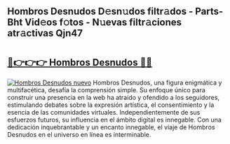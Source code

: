 ## Hombros Desnudos D𝚎sn𝚞dos filtr𝚊dos - Parts-Bht Vid𝚎os f𝚘tos - N𝚞evas filtr𝚊ciones atr𝚊ctivas Qjn47

# <h2><a href="http://mb72alk.tromn.icu/?c=Hombros+Desnudos">🔗👉👉👉 Hombros Desnudos 🔗🔗</a></h2>

[![Hombros Desnudos nuevo](https://i.imgur.com/pEAQMta.gif)](http://mb72alk.tromn.icu/?c=Hombros+Desnudos)
Hombros Desnudos, una figura enigmática y multifacética, desafía la comprensión simple. Su enfoque único para construir una presencia en la web ha atraído y ofendido a los seguidores, estimulando debates sobre la expresión artística, el consentimiento y la esencia de las comunidades virtuales. Independientemente de sus esfuerzos futuros, su influencia en el ámbito digital es innegable. Con una dedicación inquebrantable y un encanto innegable, el viaje de Hombros Desnudos en el universo en línea es interminable.
